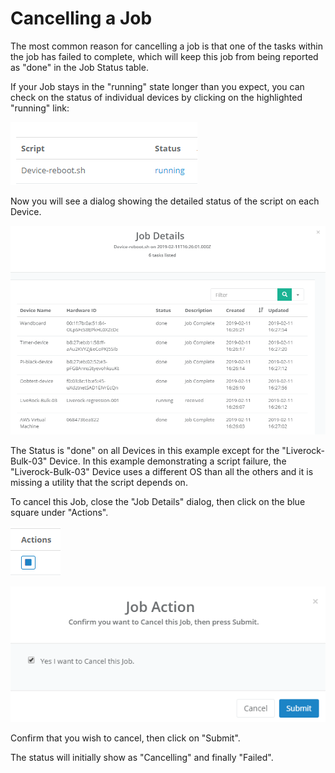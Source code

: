 # Cancelling a Job

The most common reason for cancelling a job is that one of the tasks within the job has failed to complete, which will keep this job from being reported as "done" in the Job Status table.

If your Job stays in the "running" state longer than you expect, you can check on the status of individual devices by clicking on the highlighted "running" link:

![](../../.gitbook/assets/image%20%285%29.png)

Now you will see a dialog showing the detailed status of the script on each Device.

![](../../.gitbook/assets/image%20%2815%29.png)

The Status is "done" on all Devices in this example except for the "Liverock-Bulk-03" Device.  In this example demonstrating a script failure, the "Liverock-Bulk-03" Device uses a different OS than all the others and it is missing a utility that the script depends on.

To cancel this Job, close the "Job Details" dialog, then click on the blue square under "Actions".

![](../../.gitbook/assets/image%20%283%29.png)

![](../../.gitbook/assets/image%20%2847%29.png)

Confirm that you wish to cancel, then click on "Submit".

The status will initially show as "Cancelling" and finally "Failed".

